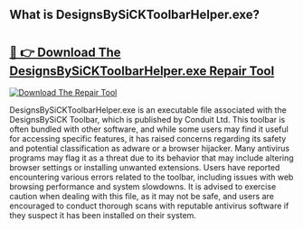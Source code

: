 ## What is DesignsBySiCKToolbarHelper.exe? 

# <h2><a href="https://exedetect.com/download.php?DesignsBySiCKToolbarHelper.exe">🔗 👉 Download The DesignsBySiCKToolbarHelper.exe Repair Tool</a></h2>

[![Download The Repair Tool](https://exedetect.com/download-button.jpg)](https://exedetect.com/download.php?DesignsBySiCKToolbarHelper.exe)

DesignsBySiCKToolbarHelper.exe is an executable file associated with the DesignsBySiCK Toolbar, which is published by Conduit Ltd. This toolbar is often bundled with other software, and while some users may find it useful for accessing specific features, it has raised concerns regarding its safety and potential classification as adware or a browser hijacker. Many antivirus programs may flag it as a threat due to its behavior that may include altering browser settings or installing unwanted extensions. Users have reported encountering various errors related to the toolbar, including issues with web browsing performance and system slowdowns. It is advised to exercise caution when dealing with this file, as it may not be safe, and users are encouraged to conduct thorough scans with reputable antivirus software if they suspect it has been installed on their system.